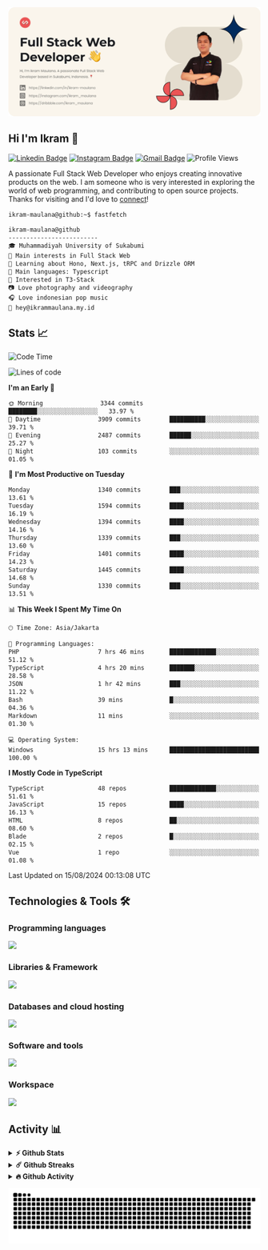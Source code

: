 ![IkramBanner](ikrambanner.webp)

## Hi I'm Ikram 👋

[![Linkedin Badge](https://img.shields.io/badge/-ikram--maulana-blue?style=flat&logo=Linkedin&logoColor=white&link=https://links.ikrammaulana.my.id/s/linkedin)](https://links.ikrammaulana.my.id/s/linkedin)
[![Instagram Badge](https://img.shields.io/badge/-@ikram__maulana-purple?style=flat&logo=instagram&logoColor=white&link=https://links.ikrammaulana.my.id/s/instagram)](https://links.ikrammaulana.my.id/s/instagram)
[![Gmail Badge](https://img.shields.io/badge/-ikrammaulana-c14438?style=flat&logo=Gmail&logoColor=white&link=https://links.ikrammaulana.my.id/s/email)](https://links.ikrammaulana.my.id/s/email)
![Profile Views](https://komarev.com/ghpvc/?username=Ikram-Maulana)

A passionate Full Stack Web Developer who enjoys creating innovative products on the web. I am someone who is very interested in exploring the world of web programming, and contributing to open source projects. Thanks for visiting and I'd love to [connect](https://links.ikrammaulana.my.id/s/linkedin)!

```console
ikram-maulana@github:~$ fastfetch
```

```console
ikram-maulana@github
-------------------------
🎓 Muhammadiyah University of Sukabumi
🔎 Main interests in Full Stack Web
🌱 Learning about Hono, Next.js, tRPC and Drizzle ORM
🌟 Main languages: Typescript
🚩 Interested in T3-Stack
📷 Love photography and videography
🎧 Love indonesian pop music
📧 hey@ikrammaulana.my.id
```

## Stats 📈

<!--START_SECTION:waka-->
![Code Time](http://img.shields.io/badge/Code%20Time-1%2C930%20hrs%2036%20mins-blue)

![Lines of code](https://img.shields.io/badge/From%20Hello%20World%20I%27ve%20Written-13.8%20million%20lines%20of%20code-blue)

**I'm an Early 🐤** 

```text
🌞 Morning                3344 commits        ████████░░░░░░░░░░░░░░░░░   33.97 % 
🌆 Daytime                3909 commits        ██████████░░░░░░░░░░░░░░░   39.71 % 
🌃 Evening                2487 commits        ██████░░░░░░░░░░░░░░░░░░░   25.27 % 
🌙 Night                  103 commits         ░░░░░░░░░░░░░░░░░░░░░░░░░   01.05 % 
```
📅 **I'm Most Productive on Tuesday** 

```text
Monday                   1340 commits        ███░░░░░░░░░░░░░░░░░░░░░░   13.61 % 
Tuesday                  1594 commits        ████░░░░░░░░░░░░░░░░░░░░░   16.19 % 
Wednesday                1394 commits        ████░░░░░░░░░░░░░░░░░░░░░   14.16 % 
Thursday                 1339 commits        ███░░░░░░░░░░░░░░░░░░░░░░   13.60 % 
Friday                   1401 commits        ████░░░░░░░░░░░░░░░░░░░░░   14.23 % 
Saturday                 1445 commits        ████░░░░░░░░░░░░░░░░░░░░░   14.68 % 
Sunday                   1330 commits        ███░░░░░░░░░░░░░░░░░░░░░░   13.51 % 
```


📊 **This Week I Spent My Time On** 

```text
🕑︎ Time Zone: Asia/Jakarta

💬 Programming Languages: 
PHP                      7 hrs 46 mins       █████████████░░░░░░░░░░░░   51.12 % 
TypeScript               4 hrs 20 mins       ███████░░░░░░░░░░░░░░░░░░   28.58 % 
JSON                     1 hr 42 mins        ███░░░░░░░░░░░░░░░░░░░░░░   11.22 % 
Bash                     39 mins             █░░░░░░░░░░░░░░░░░░░░░░░░   04.36 % 
Markdown                 11 mins             ░░░░░░░░░░░░░░░░░░░░░░░░░   01.30 % 

💻 Operating System: 
Windows                  15 hrs 13 mins      █████████████████████████   100.00 % 
```

**I Mostly Code in TypeScript** 

```text
TypeScript               48 repos            █████████████░░░░░░░░░░░░   51.61 % 
JavaScript               15 repos            ████░░░░░░░░░░░░░░░░░░░░░   16.13 % 
HTML                     8 repos             ██░░░░░░░░░░░░░░░░░░░░░░░   08.60 % 
Blade                    2 repos             █░░░░░░░░░░░░░░░░░░░░░░░░   02.15 % 
Vue                      1 repo              ░░░░░░░░░░░░░░░░░░░░░░░░░   01.08 % 
```




 Last Updated on 15/08/2024 00:13:08 UTC
<!--END_SECTION:waka-->

## Technologies & Tools 🛠️

### Programming languages

<a href="https://skillicons.dev">
<img src="https://skillicons.dev/icons?i=html,css,sass,js,ts,php,py" />
</a>

### Libraries & Framework

<a href="https://skillicons.dev">
<img src="https://skillicons.dev/icons?i=react,next,laravel,express,tailwind">
</a>

### Databases and cloud hosting

<a href="https://skillicons.dev">
<img src="https://skillicons.dev/icons?i=sqlite,mysql,redis,vercel,cloudflare" />
</a>

### Software and tools

<a href="https://skillicons.dev">
<img src="https://skillicons.dev/icons?i=github,vscode,figma&perline=11" />
</a>

### Workspace

<a href="https://skillicons.dev">
<img src="https://skillicons.dev/icons?i=ubuntu,debian,windows&perline=11" />
</a>

## Activity 📊

<details>
  <summary><b>⚡ Github Stats</b></summary>

  <br />
  <img height="180em" src="https://github-readme-stats-eight-theta.vercel.app/api?username=ikram-maulana&show_icons=true&hide_border=true&&count_private=true&include_all_commits=true" />
  <img height="180em" src="https://github-readme-stats-eight-theta.vercel.app/api/top-langs/?username=ikram-maulana&show_icons=true&hide_border=true&layout=compact&langs_count=8"/>
</details>

<details>
  <summary><b>☄️ Github Streaks</b></summary>

  <br />
  <img height="180em" src="https://github-readme-streak-stats.herokuapp.com/?user=ikram-maulana&hide_border=true" />
</details>

<details>
  <summary><b>🔥 Github Activity</b></summary>

  <br />
  <img height="180em" src="https://github-readme-activity-graph.vercel.app/graph?username=ikram-maulana&theme=github-light" />
</details>

![snake gif](https://github.com/ikram-maulana/ikram-maulana/blob/output/github-snake.svg)
